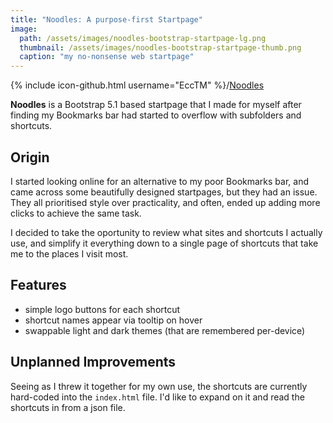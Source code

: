 ```yaml
---
title: "Noodles: A purpose-first Startpage"
image: 
  path: /assets/images/noodles-bootstrap-startpage-lg.png
  thumbnail: /assets/images/noodles-bootstrap-startpage-thumb.png
  caption: "my no-nonsense web startpage"
---
```


{% include icon-github.html username="EccTM" %}/[Noodles](https://github.com/EccTM/Noodles)

**Noodles** is a Bootstrap 5.1 based startpage that I made for myself after finding my Bookmarks bar had started to overflow with subfolders and shortcuts.

## Origin

I started looking online for an alternative to my poor Bookmarks bar, and came across some beautifully designed startpages, but they had an issue. They all prioritised style over practicality, and often, ended up adding more clicks to achieve the same task.

I decided to take the oportunity to review what sites and shortcuts I actually use, and simplify it everything down to a single page of shortcuts that take me to the places I visit most.

## Features

- simple logo buttons for each shortcut
- shortcut names appear via tooltip on hover
- swappable light and dark themes (that are remembered per-device)

## Unplanned Improvements

Seeing as I threw it together for my own use, the shortcuts are currently hard-coded into the `index.html` file. I'd like to expand on it and read the shortcuts in from a json file.
